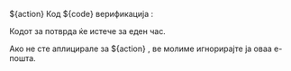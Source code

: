 ${action} Код ${code} верификација :

Кодот за потврда ќе истече за еден час.

Ако не сте аплицирале за ${action} , ве молиме игнорирајте ја оваа е-пошта.